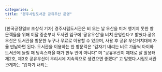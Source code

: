 ```yaml
---
categories: i
title: "경주시립도서관 공유우산 운영"
---
```

[한국공정일보 조상식 기자] 경주시립도서관은 비 오는 날 우산을 미처 챙기지 못한 방문객들을 위해 이달 중순부터 도서관 입구에 ‘공유우산’을 비치 운영한다고 밝혔다.공유우산은 도서관을 방문한 누구나 무료로 이용할 수 있으며, 사용 후 공유 우산거치대에 자율 반납하면 된다. 도서관을 이용하는 한 방문객은 “갑자기 내리는 비로 가끔씩 아이와 도서관에 들릴 때 당혹스러울 때가 한두 번이 아니다” 며 “공유우산이 제대로 잘 활용돼 제2호, 제3호 공유우산이 우리시에 지속적으로 생겼으면 좋겠다” 고 말했다.시립도서관 관계자는 “갑자기 내리는